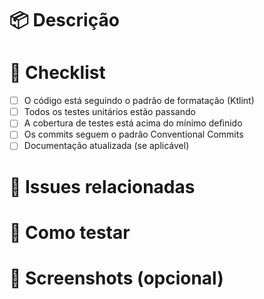 # 📦 Descrição

<!-- Explique o que foi feito neste PR e o motivo das mudanças. -->

# 📝 Checklist

- [ ] O código está seguindo o padrão de formatação (Ktlint)
- [ ] Todos os testes unitários estão passando
- [ ] A cobertura de testes está acima do mínimo definido
- [ ] Os commits seguem o padrão Conventional Commits
- [ ] Documentação atualizada (se aplicável)

# 🔗 Issues relacionadas

<!-- Liste as issues relacionadas, se houver. Exemplo: Closes #42 -->

# 🧪 Como testar

<!-- Descreva os passos para testar sua alteração. -->

# 📸 Screenshots (opcional)

<!-- Adicione screenshots se necessário. -->